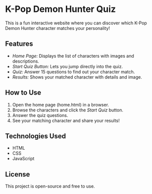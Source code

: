 # K-Pop Demon Hunter Quiz

This is a fun interactive website where you can discover which K-Pop Demon Hunter character matches your personality!

## Features

- *Home Page:* Displays the list of characters with images and descriptions.
- *Start Quiz Button:* Lets you jump directly into the quiz.
- *Quiz:* Answer 15 questions to find out your character match.
- *Results:* Shows your matched character with details and image.

## How to Use

1. Open the home page (home.html) in a browser.
2. Browse the characters and click the *Start Quiz* button.
3. Answer the quiz questions.
4. See your matching character and share your results!

## Technologies Used

- HTML
- CSS
- JavaScript

## License

This project is open-source and free to use.